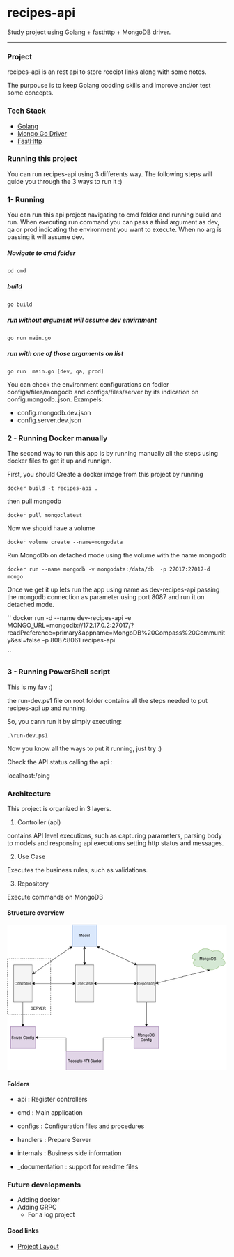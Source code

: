 # recipes-api
Study project using Golang + fasthttp + MongoDB driver.

****

### Project

recipes-api is an rest api to store receipt links along with some notes. 

The purpouse is to keep Golang codding skills and improve and/or test some concepts.

### Tech Stack

* [Golang](https://golang.org/)
* [Mongo Go Driver](https://github.com/mongodb/mongo-go-driver)
* [FastHttp](https://github.com/valyala/fasthttp)

### Running this project

You can run recipes-api using 3 differents way. 
The following steps will guide you through the 3 ways to run it :)

### 1- Running

You can run this api project navigating to cmd folder and running build and run. When executing run command you can pass a third argument as dev, qa or prod indicating the environment you want to execute. When no arg is passing it will assume dev.


##### Navigate to cmd folder
``
cd cmd
``

##### build
``
go build
``

##### run without argument will assume dev envirnment
``
go run main.go
``

##### run with one of those arguments on list
``
go run  main.go [dev, qa, prod]
``

You can check the environment configurations on fodler
configs/files/mongodb and configs/files/server  by its indication on config.mongodb.<env>.json. Exampels:
* config.mongodb.dev.json
* config.server.dev.json


### 2 - Running Docker manually

The second way to run this app is by running manually all the steps using docker files to get it up and runnign.

First, you should Create a docker image from this project by running

``
docker build -t recipes-api .
``

then pull mongodb

``
docker pull mongo:latest
``

Now we should have a volume

``
docker volume create --name=mongodata
``


Run MongoDb on detached mode using the volume with the name mongodb

``
docker run --name mongodb -v mongodata:/data/db  -p 27017:27017-d mongo
``


Once we get it up lets run the app  using name as dev-recipes-api passing the mongodb connection as parameter using port 8087 and run it on detached mode.

``
docker run -d --name dev-recipes-api -e MONGO_URL=mongodb://172.17.0.2:27017/?readPreference=primary&appname=MongoDB%20Compass%20Community&ssl=false -p 8087:8061 recipes-api

``
### 3 - Running PowerShell script

This is my fav :) 

the run-dev.ps1 file on root folder contains all the steps needed to put recipes-api up and running. 

So, you cann run it by simply  executing:


``
.\run-dev.ps1
``



Now you know all the ways to put it running, just try :)

Check the API status  calling the api :

localhost:<port>/ping


### Architecture

This project is organized in 3 layers.
1. Controller (api)

contains API level executions, such as capturing parameters, parsing body to models and responsing api executions setting http status and messages.

2. Use Case 

Executes the business rules, such as validations.

3. Repository

Execute commands on MongoDB

#### Structure overview

![structure](./_documentation/structure-overview.png)

#### Folders

* api : Register controllers

* cmd : Main application

* configs : Configuration files and procedures
* handlers : Prepare Server 
* internals : Business side information
* _documentation : support for readme files

### Future developments 

* Adding docker 
* Adding GRPC
    * For a log project

#### Good links
* [Project Layout](https://github.com/golang-standards/project-layout)


